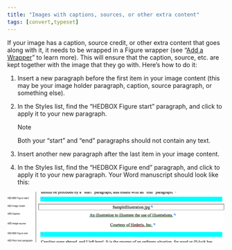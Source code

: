```yaml
---
title: "Images with captions, sources, or other extra content"
tags: [convert,typeset]
---
```

 
<html><body><section data-type="chapter" class="hsecchapter" data-hederis-type="hsecchapter" id="images-with-captions-etc" data-pi-attrs="id: images-with-captions-etc; data-tags: convert,typeset;" role="doc-chapter" data-tags="convert,typeset" data-author-name=" " data-book-title=" " title="Images with captions, sources, or other extra content"><p class="hblkp" data-hederis-type="hblkp" id="p68VBv6MB">If your image has a caption, source credit, or other extra content that goes along with it, it needs to be wrapped in a Figure wrapper (see &#8220;<a href="{% link _docs/add-a-wrapper.md %}" data-hederis-type="hspana" id="pi45tQkxG"><span class="Hyperlink" data-hederis-type="hspnspan" id="pvb5NzEy5">Add a Wrapper</span></a>&#8221; to learn more). This will ensure that the caption, source, etc. are kept together with the image that they go with. Here&#8217;s how to do it:</p><ol class="hwprnumlist" data-hederis-type="hwprnumlist" id="pgoyGZ4Id"><li class="hblkoli" data-hederis-type="hblkoli" id="liOow2zLA4"><p class="hblkoli" data-hederis-type="hblklip" id="pSnvaPZGy">Insert a new paragraph before the first item in your image content (this may be your image holder paragraph, caption, source paragraph, or something else).</p></li><li class="hblkoli" data-hederis-type="hblkoli" id="lin0rl58ss"><p class="hblkoli" data-hederis-type="hblklip" id="p77jQ3bdN">In the Styles list, find the &#8220;HEDBOX Figure start&#8221; paragraph, and click to apply it to your new paragraph.</p><aside class="hwprbox box" data-hederis-type="hwprbox" id="peemvdVXd" data-type="sidebar"><p class="hblktype" data-hederis-type="hblktype" id="pQFWPHIG4">Note</p><p class="hblkp" data-hederis-type="hblkp" id="psUeBITho">Both your &#8220;start&#8221; and &#8220;end&#8221; paragraphs should not contain any text.</p></aside></li><li class="hblkoli" data-hederis-type="hblkoli" id="liBKiYycd7"><p class="hblkoli" data-hederis-type="hblklip" id="pf7TDnloD">Insert another new paragraph after the last item in your image content.</p></li><li class="hblkoli" data-hederis-type="hblkoli" id="liODNnUbI3"><p class="hblkoli" data-hederis-type="hblklip" id="p3PbnGfDA">In the Styles list, find the &#8220;HEDBOX Figure end&#8221; paragraph, and click to apply it to your new paragraph. Your Word manuscript should look like this:</p></li></ol><img data-hederis-type="hblkimg" class="hblkimg" id="pBL6phDj9" src="/images/image_2.png" data-img-src="/images/image_2.png"/></section></body></html>
